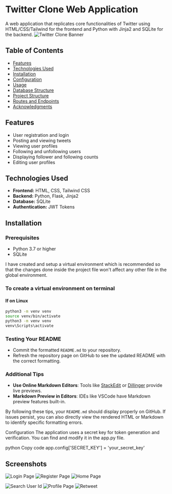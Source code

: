 # Twitter Clone Web Application

A web application that replicates core functionalities of Twitter using HTML/CSS/Tailwind for the frontend and Python with Jinja2 and SQLite for the backend.
![Twitter Clone Banner](https://via.placeholder.com/1200x300.png?text=Twitter+Clone)

## Table of Contents

- [Features](#features)
- [Technologies Used](#technologies-used)
- [Installation](#installation)
- [Configuration](#configuration)
- [Usage](#usage)
- [Database Structure](#database-structure)
- [Project Structure](#project-structure)
- [Routes and Endpoints](#routes-and-endpoints)
- [Acknowledgments](#acknowledgments)

## Features

- User registration and login
- Posting and viewing tweets
- Viewing user profiles
- Following and unfollowing users
- Displaying follower and following counts
- Editing user profiles

## Technologies Used

- **Frontend:** HTML, CSS, Tailwind CSS
- **Backend:** Python, Flask, Jinja2
- **Database:** SQLite
- **Authentication:** JWT Tokens

## Installation

### Prerequisites

- Python 3.7 or higher
- SQLite

I have created and setup a virtual environment which is recommended so that the changes done inside the project file won't affect any other file in the global environment.



### To create a virtual environment on terminal

#### If on Linux

```bash
python3 -m venv venv
source venv/bin/activate
python3 -m venv venv
venv\Scripts\activate

``` 
###  Testing Your README
- Commit the formatted `README.md` to your repository.
- Refresh the repository page on GitHub to see the updated README with the correct formatting.

###  Additional Tips
- **Use Online Markdown Editors**: Tools like [StackEdit](https://stackedit.io/) or [Dillinger](https://dillinger.io/) provide live previews.
- **Markdown Preview in Editors**: IDEs like VSCode have Markdown preview features built-in.

By following these tips, your `README.md` should display properly on GitHub. If issues persist, you can also directly view the rendered HTML or Markdown to identify specific formatting errors.


Configuration
The application uses a secret key for token generation and verification. You can find and modify it in the app.py file.

python
Copy code
app.config['SECRET_KEY'] = 'your_secret_key'

## Screenshots

![Login Page](https://github.com/jd20000/TwitterClone_project/blob/main/Screenshot%20(301).png?raw=true)
![Register Page](https://github.com/jd20000/TwitterClone_project/blob/main/Screenshot%20(302).png?raw=true)
![Home Page](https://github.com/jd20000/TwitterClone_project/blob/main/Screenshot%20(303).png?raw=true)

![Search User Id](https://github.com/jd20000/TwitterClone_project/blob/main/Screenshot%20(304).png?raw=true)
![Profile Page](https://github.com/jd20000/TwitterClone_project/blob/main/Screenshot%20(305).png?raw=true)
![Retweet](https://github.com/jd20000/TwitterClone_project/blob/main/Screenshot%20(306).png?raw=true)


